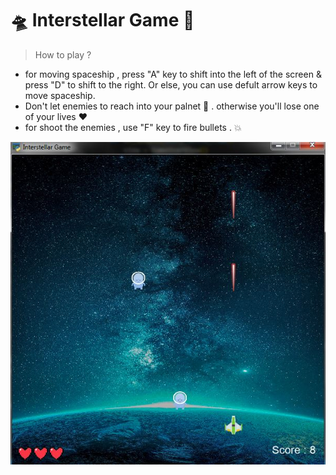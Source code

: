 
# :flying_saucer:  **Interstellar Game**  :rocket:

> How to play ?

+ for moving spaceship , press "A" key to shift into the left of the screen & press "D" to shift to the right. Or else, you can use defult arrow keys to move spaceship.
+ Don't let enemies to reach into your palnet :space_invader: . otherwise you'll lose one of your lives :heart:
+ for shoot the enemies , use "F" key to fire bullets . :boom:

![This is an image](https://github.com/kiana-jahanshid/pylearn/blob/master/Assignment_14/GameScreenShot.JPG)



